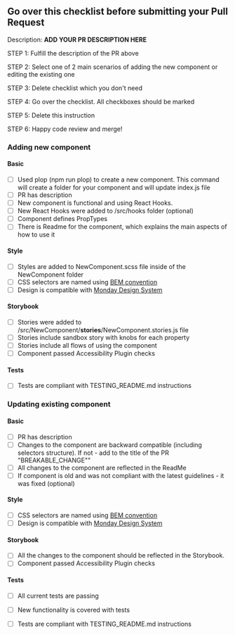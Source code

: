 ## Go over this checklist before submitting your Pull Request

Description: **ADD YOUR PR DESCRIPTION HERE**

STEP 1: Fulfill the description of the PR above

STEP 2: Select one of 2 main scenarios of adding the new component or editing the existing one

STEP 3: Delete checklist which you don't need

STEP 4: Go over the checklist. All checkboxes should be marked

STEP 5: Delete this instruction

STEP 6: Happy code review and merge!


### Adding new component
#### Basic
- [ ] Used plop (npm run plop) to create a new component. This command will create a folder for your component and will update index.js file
- [ ] PR has description
- [ ] New component is functional and using React Hooks. 
- [ ] New React Hooks were added to /src/hooks folder (optional)
- [ ] Component defines PropTypes
- [ ] There is Readme for the component, which explains the main aspects of how to use it
#### Style
- [ ] Styles are added to NewComponent.scss file inside of the NewComponent folder
- [ ] CSS selectors are named using [BEM convention](http://getbem.com/naming/) 
- [ ] Design is compatible with [Monday Design System](https://design.monday.com/)
#### Storybook
- [ ] Stories were added to /src/NewComponent/__stories__/NewComponent.stories.js file
- [ ] Stories include sandbox story with knobs for each property
- [ ] Stories include all flows of using the component
- [ ] Component passed Accessibility Plugin checks
#### Tests
- [ ] Tests are compliant with TESTING_README.md instructions



### Updating existing component
#### Basic
- [ ] PR has description
- [ ] Changes to the component are backward compatible (including selectors structure). If not - add to the title of the PR "BREAKABLE_CHANGE""
- [ ] All changes to the component are reflected in the ReadMe
- [ ] If component is old and was not compliant with the latest guidelines - it was fixed (optional) 
#### Style
- [ ] CSS selectors are named using [BEM convention](http://getbem.com/naming/) 
- [ ] Design is compatible with [Monday Design System](https://design.monday.com/)
#### Storybook
- [ ] All the changes to the component should be reflected in the Storybook.
- [ ] Component passed Accessibility Plugin checks
#### Tests
- [ ] All current tests are passing
- [ ] New functionality is covered with tests
- [ ] Tests are compliant with TESTING_README.md instructions


